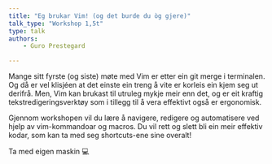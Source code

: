 ```yaml
---
title: "Eg brukar Vim! (og det burde du òg gjere)"
talk_type: "Workshop 1,5t"
type: talk
authors:
    - Guro Prestegard

---
```

Mange sitt fyrste (og siste) møte med Vim er etter ein git merge i terminalen. Og då er vel klisjéen at det einste ein treng å vite er korleis ein kjem seg ut derifrå. Men, Vim kan brukast til utruleg mykje meir enn det, og er eit kraftig tekstredigeringsverktøy som i tillegg til å vera effektivt også er ergonomisk.

Gjennom workshopen vil du lære å navigere, redigere og automatisere ved hjelp av vim-kommandoar og macros. Du vil rett og slett bli ein meir effektiv kodar, som kan ta med seg shortcuts-ene sine overalt!

Ta med eigen maskin 💻
